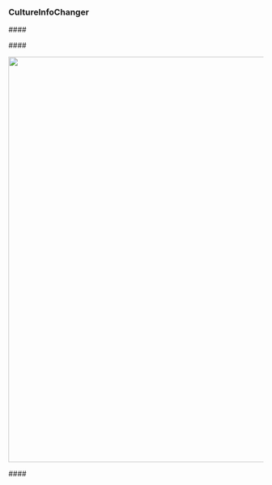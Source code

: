 <head>
<meta http-equiv="Content-Type" content="text/html; charset=utf-8">
<link rel="stylesheet" type="text/css" href="bc.css">
<script src="https://cdn.rawgit.com/google/code-prettify/master/loader/run_prettify.js" type="text/javascript"></script>
</head>

<!---

- ricaun CultureInfoChanger with IDisposable 
  Unable to size MEP connectors with Revit 2021
  https://forums.autodesk.com/t5/revit-api-forum/unable-to-size-mep-connectors-with-revit-2021/m-p/9609260
  https://autodesk.slack.com/archives/C0SR6NAP8/p1671830340476069

- Bulk reloading families in a template from a slightly different location
  https://forums.autodesk.com/t5/revit-api-forum/bulk-reloading-families-in-a-template-from-a-slightly-different/td-p/11623721

- RPS + APS
  https://www.linkedin.com/posts/chuongmep_bim-python-ironpython3-activity-7009453448463077377-cQtY?utm_source=share&utm_medium=member_desktop
  Chuong Ho
  Ironpython 3.4 coming
  I'm very excited because last week the Ironpython3 team released 3.4.0. And today I also quickly brought them to CadPythonShell and RevitPythonShell, which is a great expectation of Python-friendly engineers, and Python 3.4 is a big upgrade for engineers to get the most out of these features. new feature that python brings.
  CadPythonShell : https://lnkd.in/gj6Bxqiq
  RevitPythonShell: https://lnkd.in/g5-r5PWU

- ChatGPT in academia:
  https://academia.stackexchange.com/questions/191643/how-should-a-faculty-deal-with-the-problem-of-artificial-intelligence-ai-gener?utm_source=Iterable

- Mohamed Elimam, SIAC Construction, using ChatGOT with Revit API
  https://www.linkedin.com/posts/mohamed-elimam_programming-chatgbt-ai-activity-7010260045649063936-dQds?utm_source=share&utm_medium=member_desktop

- journal files au class
  Journal - step by step
  https://forums.autodesk.com/t5/revit-api-forum/journal-step-by-step/m-p/11625744
  [Q] is any idea to run journal file step by step to debug where is e problem to run all journal file? 
  [A] Nope. It is all or nothing. For more info, please check The Building Coder articles: https://thebuildingcoder.typepad.com/blog/journal/
  There is this Autodesk University class about Journal Files.
  Revit Journal Files: They Aren’t Just for Autodesk Support:
  https://www.autodesk.com/autodesk-university/class/Revit-Journal-Files-They-Arent-Just-Autodesk-Support-2018#video

twitter:


&ndash; 
...

linkedin:



#bim #DynamoBim #ForgeDevCon #Revit #API #IFC #SDK #AI #VisualStudio #Autodesk #AEC #adsk

the [Revit API discussion forum](http://forums.autodesk.com/t5/revit-api-forum/bd-p/160) thread

<center>
<img src="img/" alt="" title="" width="600" height=""/>
<p style="font-size: 80%; font-style:italic"></p>
</center>

<pre class="code">
</pre>

-->

### CultureInfoChanger


####<a name="2"></a> 

####<a name="3"></a> 

<center>
<img src="img/.png" alt="" title="" width="800"/>  <!-- 3168 × 1320 pixels -->
</center>



####<a name="12"></a> 
